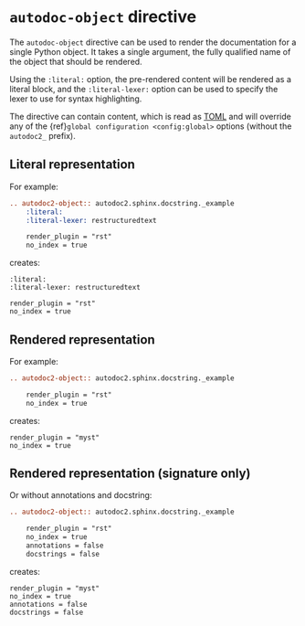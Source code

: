 # `autodoc-object` directive

The `autodoc-object` directive can be used to render the documentation for a single Python object.
It takes a single argument, the fully qualified name of the object that should be rendered.

Using the `:literal:` option, the pre-rendered content will be rendered as a literal block,
and the `:literal-lexer:` option can be used to specify the lexer to use for syntax highlighting.

The directive can contain content,
which is read as [TOML](https://toml.io) and will override any of the {ref}`global configuration <config:global>` options (without the `autodoc2_` prefix).

## Literal representation

For example:

````restructuredtext
.. autodoc2-object:: autodoc2.sphinx.docstring._example
    :literal:
    :literal-lexer: restructuredtext

    render_plugin = "rst"
    no_index = true
````

creates:

```{autodoc2-object} autodoc2.sphinx.docstring._example
:literal:
:literal-lexer: restructuredtext

render_plugin = "rst"
no_index = true
```

## Rendered representation

For example:

````restructuredtext
.. autodoc2-object:: autodoc2.sphinx.docstring._example

    render_plugin = "rst"
    no_index = true
````

creates:

```{autodoc2-object} autodoc2.sphinx.docstring._example
render_plugin = "myst"
no_index = true
```

## Rendered representation (signature only)

Or without annotations and docstring:

````restructuredtext
.. autodoc2-object:: autodoc2.sphinx.docstring._example

    render_plugin = "rst"
    no_index = true
    annotations = false
    docstrings = false
````

creates:

```{autodoc2-object} autodoc2.sphinx.docstring._example
render_plugin = "myst"
no_index = true
annotations = false
docstrings = false
```
